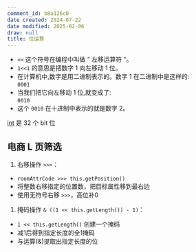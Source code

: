 ```yaml
---
comment_id: b8a126c0
date created: 2024-07-22
date modified: 2025-02-06
draw: null
title: 位运算
---
```

- `<<` 这个符号在编程中叫做 " 左移运算符 "。
- `1<<1` 的意思是把数字 1 向左移动 1 位。
- 在计算机中,数字是用二进制表示的。数字 1 在二进制中是这样的:  
    `0001`
- 当我们把它向左移动 1 位,就变成了:  
    `0010`
- 这个 `0010` 在十进制中表示的就是数字 2。

[int](int.md) 是 32 个 bit 位

## 电商 L 页筛选

1. 右移操作 `>>>`：

- `roomAttrCode >>> this.getPosition()`
- 将整数右移指定的位置数，把目标属性移到最右边
- 使用无符号右移 `>>>`，高位补0

1. 掩码操作 `& ((1 << this.getLength()) - 1)`：

- `1 << this.getLength()` 创建一个掩码
- 减1后得到指定长度的全1掩码
- 与运算(&)提取出指定长度的位
